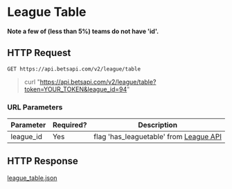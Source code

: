 # League Table

**Note a few of (less than 5%) teams do not have 'id'.**

## HTTP Request

`GET https://api.betsapi.com/v2/league/table`

> curl "https://api.betsapi.com/v2/league/table?token=YOUR_TOKEN&league_id=94"

### URL Parameters

Parameter | Required? | Description
--------- | ------- | -----------
league_id | Yes | flag 'has_leaguetable' from [League API](#league)

## HTTP Response

<a href="../samples/league_table.json" target="_blank">league_table.json</a>
